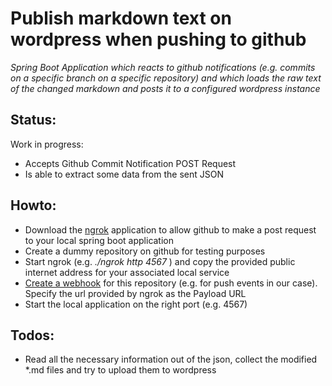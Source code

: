 # Publish markdown text on wordpress when pushing to github

*Spring Boot Application which reacts to github notifications (e.g. commits on a specific branch on a specific 
repository) and which loads the raw text of the changed markdown and posts it to a configured wordpress instance* 

## Status:

Work in progress:
* Accepts Github Commit Notification POST Request
* Is able to extract some data from the sent JSON

## Howto:

* Download the [ngrok](https://ngrok.com/) application to allow github to make a post request to your local spring boot application
* Create a dummy repository on github for testing purposes
* Start ngrok (e.g. *./ngrok http 4567* ) and copy the provided public internet address for your associated local service
* [Create a webhook](https://github.com/stefanesterer/derstefon-test/settings/hooks/new) for this repository (e.g. for push events in our case). Specify the url provided by ngrok as the Payload URL
* Start the local application on the right port (e.g. 4567)

## Todos: 

* Read all the necessary information out of the json, collect the modified *.md files and try to upload them to wordpress